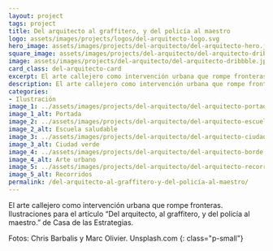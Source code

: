 ```yaml
---
layout: project
tags: project
title: Del arquitecto al graffitero, y del policía al maestro
logo: assets/images/projects/logos/del-arquitecto-logo.svg
hero_image: assets/images/projects/del-arquitecto/del-arquitecto-hero.jpg
square_image: assets/images/projects/del-arquitecto/del-arquitecto-dribbble.jpg
image: assets/images/projects/del-arquitecto/del-arquitecto-dribbble.jpg
card_class: del-arquitecto-card
excerpt: El arte callejero como intervención urbana que rompe fronteras.
description: El arte callejero como intervención urbana que rompe fronteras. Ilustración.
categories:
- Ilustración
image_1: ../assets/images/projects/del-arquitecto/del-arquitecto-portada.jpg
image_1_alt: Portada
image_2: ../assets/images/projects/del-arquitecto/del-arquitecto-escuela-saludable.jpg
image_2_alt: Escuela saludable
image_3: ../assets/images/projects/del-arquitecto/del-arquitecto-ciudad.jpg
image_3_alt: Ciudad verde
image_4: ../assets/images/projects/del-arquitecto/del-arquitecto-borde.jpg
image_4_alt: Arte urbano
image_5: ../assets/images/projects/del-arquitecto/del-arquitecto-recorridos.jpg
image_5_alt: Recorridos
permalink: /del-arquitecto-al-graffitero-y-del-policía-al-maestro/
---
```

El arte callejero como intervención urbana que rompe fronteras. Ilustraciones para el artículo “Del arquitecto, al graffitero, y del policía al maestro.” de Casa de las Estrategias.

<!-- [Del arquitecto al graffitero y del policía al maestro・La Silla Llena](https://www.lasillavacia.com/historias/historias-silla-llena/del-arquitecto-al-graffitero-y-del-policia-al-maestro){:target='_blank'} -->

Fotos: Chris Barbalis y Marc Olivier. Unsplash.com
{: class="p-small"}
